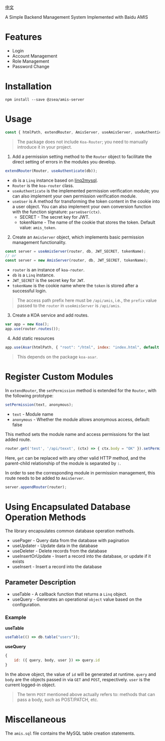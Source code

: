 [中文](https://github.com/zsea/amis-server/blob/master/README.ZH.CN.MD)

A Simple Backend Management System Implemented with Baidu AMIS

# Features
- Login
- Account Management
- Role Management
- Password Change

# Installation

```shell
npm install --save @zsea/amis-server
```

# Usage

```javascript
const { htmlPath, extendRouter, AmisServer, useAmisServer, useAuthenticate } = require("./amis-server")
```

> The package does not include `Koa-Router`; you need to manually introduce it in your project.

1. Add a permission setting method to the `Router` object to facilitate the direct setting of errors in the modules you develop.

```javascript
extendRouter(Router, useAuthenticate(db));
```

* `db` is a `Linq` instance based on [linq2mysql](https://www.npmjs.com/package/linq2mysql).
* `Router` is the `koa-router` class.
* `useAuthenticate` is the implemented permission verification module; you can also implement your own permission verification module.
* `useUser` is A method for transforming the token content in the cookie into a user object. You can also implement your own conversion function with the function signature: `parseUser(ctx)`.
    * SECRET - The secret key for JWT.
    * tokenName - The name of the cookie that stores the token. Default value: `amis_token`.

2. Create an `AmisServer` object, which implements basic permission management functionality.

```javascript
const server = useAmisServer(router, db, JWT_SECRET, tokenName);
// or
const server = new AmisServer(router, db, JWT_SECRET, tokenName);
```

* `router` is an instance of `koa-router`.
* `db` is a `Linq` instance.
* `JWT_SECRET` is the secret key for `JWT`.
* `tokenName` is the cookie name where the `token` is stored after a successful login.

> The access path prefix here must be `/api/amis`, i.e., the `prefix` value passed to the `router` in `useAmisServer` is `/api/amis`.

3. Create a KOA service and add routes.

```javascript
var app = new Koa();
app.use(router.routes());
```

4. Add static resources

```javascript
app.use(Asar(htmlPath, { "root": "/html", index: "index.html", default: "master.html" }));
```

> This depends on the package `koa-asar`.

# Register Custom Modules

In `extendRouter`, the `setPermission` method is extended for the `Router`, with the following prototype:

```javascript
setPermission(text, anonymous);
```

* `text` - Module name
* `anonymous` - Whether the module allows anonymous access, default: false

This method sets the module name and access permissions for the last added route.

```javascript
router.get('test', '/api/texxt', (ctx) => { ctx.body = "OK" }).setPermission('Test');
```

Here, `get` can be replaced with any other valid HTTP method, and the parent-child relationship of the module is separated by `:`.

In order to see the corresponding module in permission management, this route needs to be added to `AmisServer`.

```javascript
server.appendRouter(router);
```

# Using Encapsulated Database Operation Methods

The library encapsulates common database operation methods.

* usePager - Query data from the database with pagination
* useUpdater - Update data in the database
* useDeleter - Delete records from the database
* useInsertOrUpdate - Insert a record into the database, or update if it exists
* useInsert - Insert a record into the database

## Parameter Description

* useTable - A callback function that returns a `Linq` object.
* useQuery - Generates an operational `object` value based on the configuration.

### Example

**useTable**

```javascript
useTable(() => db.table("users"));
```

**useQuery**
```javascript
{
    id: ({ query, body, user }) => query.id
}
```

In the above object, the value of `id` will be generated at runtime. `query` and `body` are the objects passed in via `GET` and `POST`, respectively. `user` is the current logged-in object.

> The term `POST` mentioned above actually refers to: methods that can pass a body, such as POST/PATCH, etc.

# Miscellaneous

The `amis.sql` file contains the MySQL table creation statements.